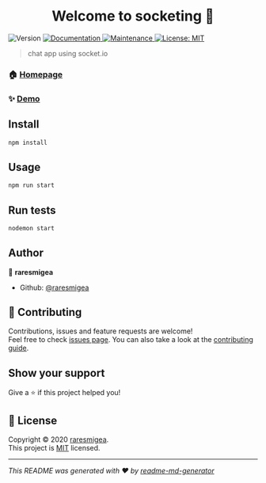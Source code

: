
<h1 align="center">Welcome to socketing 👋</h1>
<p>
  <img alt="Version" src="https://img.shields.io/badge/version-1.0.0-blue.svg?cacheSeconds=2592000" />
  <a href="https://github.com/raresmigea/socketing#readme" target="_blank">
    <img alt="Documentation" src="https://img.shields.io/badge/documentation-yes-brightgreen.svg" />
  </a>
  <a href="https://github.com/raresmigea/socketing/graphs/commit-activity" target="_blank">
    <img alt="Maintenance" src="https://img.shields.io/badge/Maintained%3F-yes-green.svg" />
  </a>
  <a href="https://github.com/raresmigea/socketing/blob/master/LICENSE" target="_blank">
    <img alt="License: MIT" src="https://img.shields.io/github/license/raresmigea/socketing" />
  </a>
</p>

> chat app using socket.io

### 🏠 [Homepage](https://github.com/raresmigea/socketing#readme)

### ✨ [Demo](localhost:3000)

## Install

```sh
npm install
```

## Usage

```sh
npm run start
```

## Run tests

```sh
nodemon start
```

## Author

👤 **raresmigea**

* Github: [@raresmigea](https://github.com/raresmigea)

## 🤝 Contributing

Contributions, issues and feature requests are welcome!<br />Feel free to check [issues page](https://github.com/raresmigea/socketing/issues). You can also take a look at the [contributing guide](https://github.com/raresmigea/socketing/blob/master/CONTRIBUTING.md).

## Show your support

Give a ⭐️ if this project helped you!

## 📝 License

Copyright © 2020 [raresmigea](https://github.com/raresmigea).<br />
This project is [MIT](https://github.com/raresmigea/socketing/blob/master/LICENSE) licensed.

***
_This README was generated with ❤️ by [readme-md-generator](https://github.com/kefranabg/readme-md-generator)_
